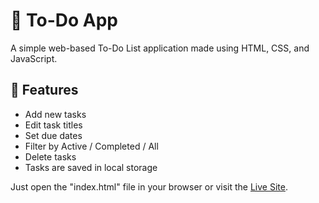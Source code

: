 # 📝 To-Do App

A simple web-based To-Do List application made using HTML, CSS, and JavaScript.

## 🚀 Features
- Add new tasks
- Edit task titles
- Set due dates
- Filter by Active / Completed / All
- Delete tasks
- Tasks are saved in local storage

Just open the "index.html" file in your browser or visit the [Live Site](https://your-username.github.io/to-do-list/).
